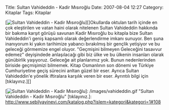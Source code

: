 Title: Sultan Vahideddin - Kadir Mısıroğlu
Date: 2007-08-04 12:27
Category: Kitaplar
Tags: Kitaplar

[![Sultan Vahideddin - Kadir Mısıroğlu][]][]Okullarda oktulan tarih
içinde en çok eleştirilen ve vatan haini olarak nitelenen Sultan
Vahideddin hakkında bir bakıma karşıt görüşü savunan Kadir Mısıroğlu bu
kitapla bize Sultan Vahideddin'i geniş kapsamlı olarak değerlendirme
imkanı sunuyor. Ben şuna inanıyorum ki yakın tarihimize yabancı
bırakılmış bir gençlik yetişiyor ve bu geleceği görmemize engel oluyor.
"Geçmişini bilmeyen Geleceğini tasavvur edemez" deyişindede anlaşılacağı
gibi biz ülke ve bu ülkenin insanları olarak günübirlik yaşıyoruz.
Geleceğe ait planlarımız yok. Bunun nedenlerinden biriside geçmişimizi
bilmemek. Kitap Osmanlının son dönemi ve Türkiye Cumhuriyetine geçiş
sürecini anltan güzel bir eser. Ayrıca Sultan Vahideddin'e yönelik
iftiralara karşılık veren bir eser. Ayrıntılı bilgi için [tıklayınız.][]

  [Sultan Vahideddin - Kadir Mısıroğlu]: /images/vahideddin.kucukresim.gif
  [![Sultan Vahideddin - Kadir Mısıroğlu][]]: /images/vahideddin.gif
    "Sultan Vahideddin - Kadir Mısıroğlu"
  [tıklayınız.]: http://www.sebilyayinevi.com/katalog.php?islem=kategori&kategori=1#108

